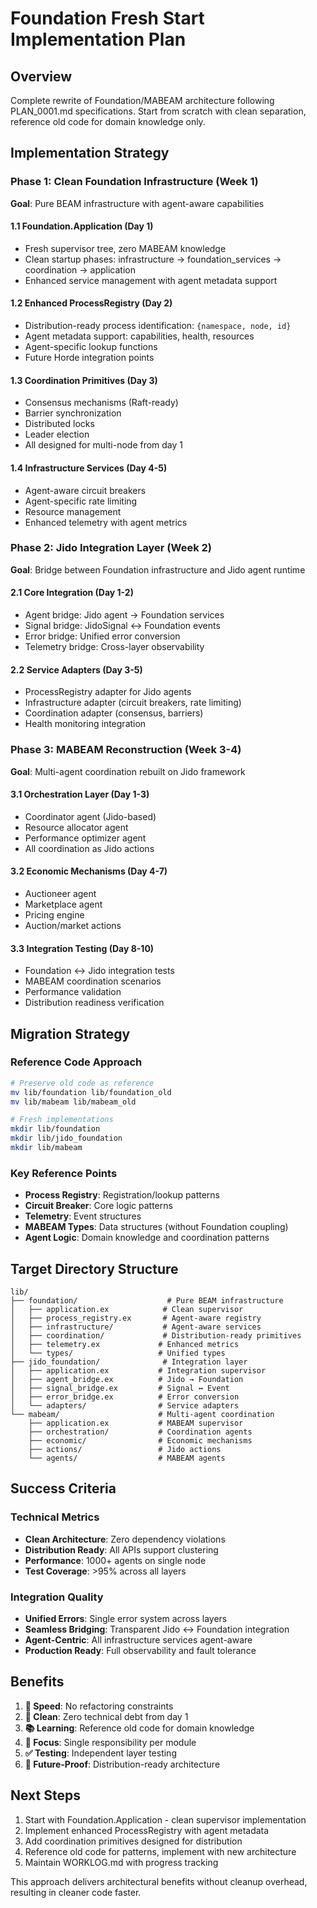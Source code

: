 # Foundation Fresh Start Implementation Plan

## Overview
Complete rewrite of Foundation/MABEAM architecture following PLAN_0001.md specifications. Start from scratch with clean separation, reference old code for domain knowledge only.

## Implementation Strategy

### Phase 1: Clean Foundation Infrastructure (Week 1)
**Goal**: Pure BEAM infrastructure with agent-aware capabilities

#### 1.1 Foundation.Application (Day 1)
- Fresh supervisor tree, zero MABEAM knowledge
- Clean startup phases: infrastructure → foundation_services → coordination → application
- Enhanced service management with agent metadata support

#### 1.2 Enhanced ProcessRegistry (Day 2)
- Distribution-ready process identification: `{namespace, node, id}`
- Agent metadata support: capabilities, health, resources
- Agent-specific lookup functions
- Future Horde integration points

#### 1.3 Coordination Primitives (Day 3)
- Consensus mechanisms (Raft-ready)
- Barrier synchronization
- Distributed locks
- Leader election
- All designed for multi-node from day 1

#### 1.4 Infrastructure Services (Day 4-5)
- Agent-aware circuit breakers
- Agent-specific rate limiting
- Resource management
- Enhanced telemetry with agent metrics

### Phase 2: Jido Integration Layer (Week 2)
**Goal**: Bridge between Foundation infrastructure and Jido agent runtime

#### 2.1 Core Integration (Day 1-2)
- Agent bridge: Jido agent → Foundation services
- Signal bridge: JidoSignal ↔ Foundation events
- Error bridge: Unified error conversion
- Telemetry bridge: Cross-layer observability

#### 2.2 Service Adapters (Day 3-5)
- ProcessRegistry adapter for Jido agents
- Infrastructure adapter (circuit breakers, rate limiting)
- Coordination adapter (consensus, barriers)
- Health monitoring integration

### Phase 3: MABEAM Reconstruction (Week 3-4)
**Goal**: Multi-agent coordination rebuilt on Jido framework

#### 3.1 Orchestration Layer (Day 1-3)
- Coordinator agent (Jido-based)
- Resource allocator agent
- Performance optimizer agent
- All coordination as Jido actions

#### 3.2 Economic Mechanisms (Day 4-7)
- Auctioneer agent
- Marketplace agent
- Pricing engine
- Auction/market actions

#### 3.3 Integration Testing (Day 8-10)
- Foundation ↔ Jido integration tests
- MABEAM coordination scenarios
- Performance validation
- Distribution readiness verification

## Migration Strategy

### Reference Code Approach
```bash
# Preserve old code as reference
mv lib/foundation lib/foundation_old
mv lib/mabeam lib/mabeam_old

# Fresh implementations
mkdir lib/foundation
mkdir lib/jido_foundation  
mkdir lib/mabeam
```

### Key Reference Points
- **Process Registry**: Registration/lookup patterns
- **Circuit Breaker**: Core logic patterns
- **Telemetry**: Event structures
- **MABEAM Types**: Data structures (without Foundation coupling)
- **Agent Logic**: Domain knowledge and coordination patterns

## Target Directory Structure
```
lib/
├── foundation/                    # Pure BEAM infrastructure
│   ├── application.ex            # Clean supervisor
│   ├── process_registry.ex       # Agent-aware registry
│   ├── infrastructure/           # Agent-aware services
│   ├── coordination/             # Distribution-ready primitives
│   ├── telemetry.ex             # Enhanced metrics
│   └── types/                   # Unified types
├── jido_foundation/              # Integration layer
│   ├── application.ex           # Integration supervisor
│   ├── agent_bridge.ex          # Jido → Foundation
│   ├── signal_bridge.ex         # Signal ↔ Event
│   ├── error_bridge.ex          # Error conversion
│   └── adapters/                # Service adapters
└── mabeam/                      # Multi-agent coordination
    ├── application.ex           # MABEAM supervisor
    ├── orchestration/           # Coordination agents
    ├── economic/                # Economic mechanisms
    ├── actions/                 # Jido actions
    └── agents/                  # MABEAM agents
```

## Success Criteria

### Technical Metrics
- **Clean Architecture**: Zero dependency violations
- **Distribution Ready**: All APIs support clustering
- **Performance**: 1000+ agents on single node
- **Test Coverage**: >95% across all layers

### Integration Quality
- **Unified Errors**: Single error system across layers
- **Seamless Bridging**: Transparent Jido ↔ Foundation integration
- **Agent-Centric**: All infrastructure services agent-aware
- **Production Ready**: Full observability and fault tolerance

## Benefits

1. **🚀 Speed**: No refactoring constraints
2. **🧹 Clean**: Zero technical debt from day 1
3. **📚 Learning**: Reference old code for domain knowledge
4. **🎯 Focus**: Single responsibility per module
5. **✅ Testing**: Independent layer testing
6. **🔄 Future-Proof**: Distribution-ready architecture

## Next Steps

1. Start with Foundation.Application - clean supervisor implementation
2. Implement enhanced ProcessRegistry with agent metadata
3. Add coordination primitives designed for distribution
4. Reference old code for patterns, implement with new architecture
5. Maintain WORKLOG.md with progress tracking

This approach delivers architectural benefits without cleanup overhead, resulting in cleaner code faster.